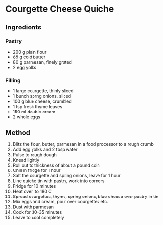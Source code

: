 # Courgette Cheese Quiche

## Ingredients
### Pastry
* 200 g plain flour
* 85 g cold butter
* 80 g parmesan, finely grated
* 2 egg yolks

### Filling
* 1 large courgette, thinly sliced
* 1 bunch sprng onions, sliced
* 100 g blue cheese, crumbled
* 1 tsp fresh thyme leaves
* 150 ml double cream
* 2 whole eggs

## Method
1. Blitz the flour, butter, parmesan in a food processor to a rough crumb
2. Add egg yolks and 2 tbsp water
3. Pulse to rough dough
4. Knead lightly
5. Roll out to thickness of about a pound coin
6. Chill in fridge for 1 hour
7. Salt the courgette and spring onions, leave for 1 hour
8. Line quiche tin with pastry, work into corners
9. Fridge for 10 minutes
10. Heat oven to 180 C
11. Spread courgettes, thyme, spring onions, blue cheese over pastry in tin
12. Mix eggs and cream, pour over courgettes etc.
13. Dust with parmesan
14. Cook for 30-35 minutes
15. Leave to cool completely
